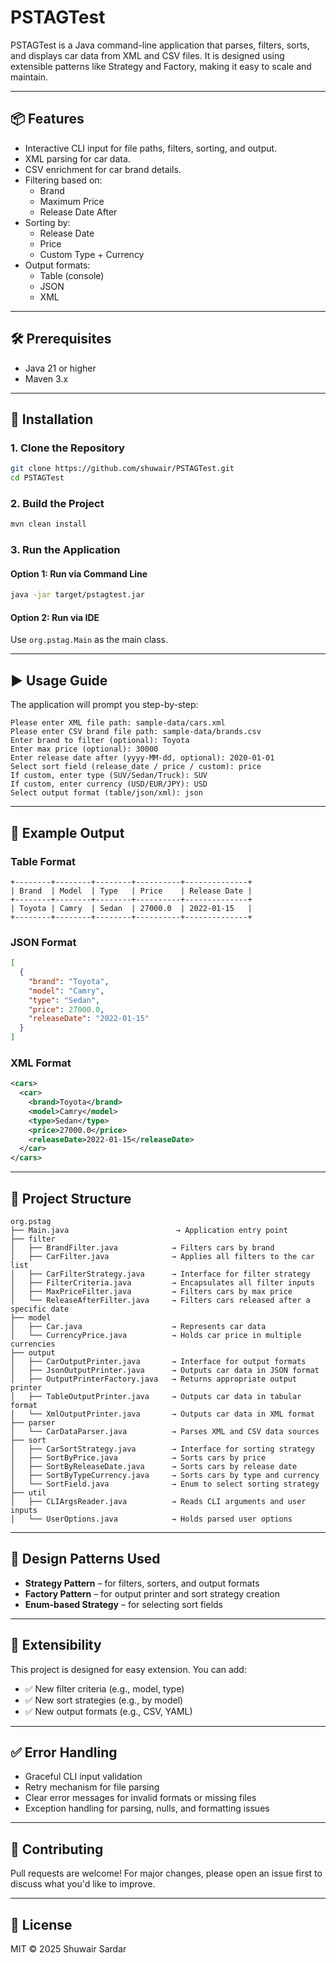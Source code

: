 # PSTAGTest

PSTAGTest is a Java command-line application that parses, filters, sorts, and displays car data from XML and CSV files. It is designed using extensible patterns like Strategy and Factory, making it easy to scale and maintain.

---

## 📦 Features

- Interactive CLI input for file paths, filters, sorting, and output.
- XML parsing for car data.
- CSV enrichment for car brand details.
- Filtering based on:
  - Brand
  - Maximum Price
  - Release Date After
- Sorting by:
  - Release Date
  - Price
  - Custom Type + Currency
- Output formats:
  - Table (console)
  - JSON
  - XML

---

## 🛠️ Prerequisites

- Java 21 or higher
- Maven 3.x

---

## 🚀 Installation

### 1. Clone the Repository

```bash
git clone https://github.com/shuwair/PSTAGTest.git
cd PSTAGTest
```

### 2. Build the Project

```bash
mvn clean install
```

### 3. Run the Application

#### Option 1: Run via Command Line

```bash
java -jar target/pstagtest.jar
```

#### Option 2: Run via IDE

Use `org.pstag.Main` as the main class.

---

## ▶️ Usage Guide

The application will prompt you step-by-step:

```text
Please enter XML file path: sample-data/cars.xml
Please enter CSV brand file path: sample-data/brands.csv
Enter brand to filter (optional): Toyota
Enter max price (optional): 30000
Enter release date after (yyyy-MM-dd, optional): 2020-01-01
Select sort field (release_date / price / custom): price
If custom, enter type (SUV/Sedan/Truck): SUV
If custom, enter currency (USD/EUR/JPY): USD
Select output format (table/json/xml): json
```

---

## 🧾 Example Output

### Table Format

```
+--------+--------+--------+----------+--------------+
| Brand  | Model  | Type   | Price    | Release Date |
+--------+--------+--------+----------+--------------+
| Toyota | Camry  | Sedan  | 27000.0  | 2022-01-15   |
+--------+--------+--------+----------+--------------+
```

### JSON Format

```json
[
  {
    "brand": "Toyota",
    "model": "Camry",
    "type": "Sedan",
    "price": 27000.0,
    "releaseDate": "2022-01-15"
  }
]
```

### XML Format

```xml
<cars>
  <car>
    <brand>Toyota</brand>
    <model>Camry</model>
    <type>Sedan</type>
    <price>27000.0</price>
    <releaseDate>2022-01-15</releaseDate>
  </car>
</cars>
```

---

## 📁 Project Structure

```
org.pstag
├── Main.java                        → Application entry point
├── filter
│   ├── BrandFilter.java            → Filters cars by brand
│   ├── CarFilter.java              → Applies all filters to the car list
│   ├── CarFilterStrategy.java      → Interface for filter strategy
│   ├── FilterCriteria.java         → Encapsulates all filter inputs
│   ├── MaxPriceFilter.java         → Filters cars by max price
│   └── ReleaseAfterFilter.java     → Filters cars released after a specific date
├── model
│   ├── Car.java                    → Represents car data
│   └── CurrencyPrice.java          → Holds car price in multiple currencies
├── output
│   ├── CarOutputPrinter.java       → Interface for output formats
│   ├── JsonOutputPrinter.java      → Outputs car data in JSON format
│   ├── OutputPrinterFactory.java   → Returns appropriate output printer
│   ├── TableOutputPrinter.java     → Outputs car data in tabular format
│   └── XmlOutputPrinter.java       → Outputs car data in XML format
├── parser
│   └── CarDataParser.java          → Parses XML and CSV data sources
├── sort
│   ├── CarSortStrategy.java        → Interface for sorting strategy
│   ├── SortByPrice.java            → Sorts cars by price
│   ├── SortByReleaseDate.java      → Sorts cars by release date
│   ├── SortByTypeCurrency.java     → Sorts cars by type and currency
│   └── SortField.java              → Enum to select sorting strategy
├── util
│   ├── CLIArgsReader.java          → Reads CLI arguments and user inputs
│   └── UserOptions.java            → Holds parsed user options
```

---

## 🧱 Design Patterns Used

- **Strategy Pattern** – for filters, sorters, and output formats
- **Factory Pattern** – for output printer and sort strategy creation
- **Enum-based Strategy** – for selecting sort fields

---

## 🤖 Extensibility

This project is designed for easy extension. You can add:

- ✅ New filter criteria (e.g., model, type)
- ✅ New sort strategies (e.g., by model)
- ✅ New output formats (e.g., CSV, YAML)

---

## ✅ Error Handling

- Graceful CLI input validation
- Retry mechanism for file parsing
- Clear error messages for invalid formats or missing files
- Exception handling for parsing, nulls, and formatting issues

---

## 🤝 Contributing

Pull requests are welcome! For major changes, please open an issue first to discuss what you'd like to improve.

---

## 📄 License

MIT © 2025 Shuwair Sardar
